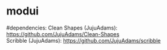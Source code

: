 # modui

#dependencies:
Clean Shapes (JujuAdams): https://github.com/JujuAdams/Clean-Shapes  
Scribble (JujuAdams): https://github.com/JujuAdams/scribble
